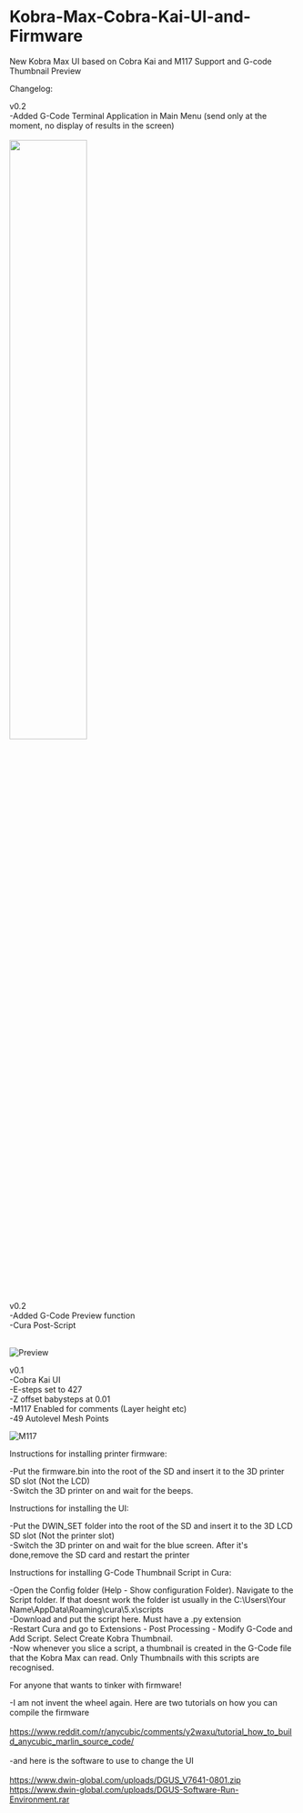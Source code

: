 # Kobra-Max-Cobra-Kai-UI-and-Firmware
New Kobra Max UI based on Cobra Kai and M117 Support and G-code Thumbnail Preview

Changelog:

v0.2<br>
-Added G-Code Terminal Application in Main Menu (send only at the moment, no display of results in the screen)<br>
  <br>
<img src="https://user-images.githubusercontent.com/23300461/229234694-ee81c843-e837-4f93-a992-ef81a38e1b2c.jpg" width=52% height=52%>


v0.2<br>
  -Added G-Code Preview function<br>
  -Cura Post-Script <br>
  <br>
  
![Preview](https://user-images.githubusercontent.com/23300461/228777395-b01aed67-0d09-40b6-a19e-0f7e892d1f24.png) 

v0.1<br>
  -Cobra Kai UI<br>
  -E-steps set to 427<br>
  -Z offset babysteps at 0.01<br>
  -M117 Enabled for comments (Layer height etc)<br>
  -49 Autolevel Mesh Points<br>

![M117](https://user-images.githubusercontent.com/23300461/228777351-6442d35b-c4c7-4670-8450-9886bdc6070f.png)

Instructions for installing printer firmware:<br>

-Put the firmware.bin into the root of the SD and insert it to the 3D printer SD slot (Not the LCD)<br>
-Switch the 3D printer on and wait for the beeps. <br>

Instructions for installing the UI:<br>

-Put the DWIN_SET folder into the root of the SD and insert it to the 3D LCD SD slot (Not the printer slot)<br>
-Switch the 3D printer on and wait for the blue screen. After it's done,remove the SD card and restart the printer<br>

Instructions for installing G-Code Thumbnail Script in Cura:<br>

-Open the Config folder (Help - Show configuration Folder). Navigate to the Script folder. If that doesnt work the folder ist usually in the C:\Users\Your Name\AppData\Roaming\cura\5.x\scripts<br>
-Download and put the script here. Must have a .py extension<br>
-Restart Cura and go to Extensions - Post Processing - Modify G-Code and Add Script. Select Create Kobra Thumbnail.<br>
-Now whenever you slice a script, a thumbnail is created in the G-Code file that the Kobra Max can read. Only Thumbnails with this scripts are recognised.<br>


For anyone that wants to tinker with firmware!<br>

-I am not invent the wheel again. Here are two tutorials on how you can compile the firmware<br>
<br>
https://www.reddit.com/r/anycubic/comments/y2waxu/tutorial_how_to_build_anycubic_marlin_source_code/<br>
<br>
-and here is the software to use to change the UI<br>
<br>
https://www.dwin-global.com/uploads/DGUS_V7641-0801.zip<br>
https://www.dwin-global.com/uploads/DGUS-Software-Run-Environment.rar<br>
